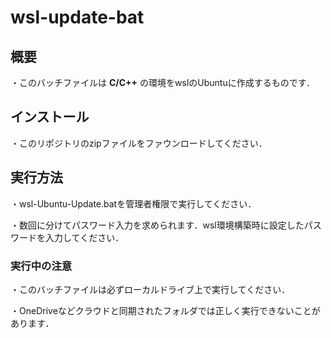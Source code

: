 # wsl-update-bat
## 概要
・このバッチファイルは **C/C++** の環境をwslのUbuntuに作成するものです．


## インストール

・このリポジトリのzipファイルをファウンロードしてください．

## 実行方法

・wsl-Ubuntu-Update.batを管理者権限で実行してください．

・数回に分けてパスワード入力を求められます．wsl環境構築時に設定したパスワードを入力してください．

### 実行中の注意
・このバッチファイルは必ずローカルドライブ上で実行してください．

・OneDriveなどクラウドと同期されたフォルダでは正しく実行できないことがあります．

